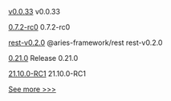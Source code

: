 
[v0.0.33](https://github.com/hyperledger/firefly-cli/releases/tag/v0.0.33) v0.0.33

[0.7.2-rc0](https://github.com/hyperledger/aries-cloudagent-python/releases/tag/0.7.2-rc0) 0.7.2-rc0

[rest-v0.2.0](https://github.com/hyperledger/aries-framework-javascript-ext/releases/tag/rest-v0.2.0) @aries-framework/rest rest-v0.2.0

[0.21.0](https://github.com/hyperledger/aries-vcx/releases/tag/0.21.0) Release 0.21.0

[21.10.0-RC1](https://github.com/hyperledger/besu/releases/tag/21.10.0-RC1) 21.10.0-RC1


[See more >>>](https://start-here.hyperledger.org/releases)
